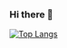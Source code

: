 ### Hi there 👋

[![Top Langs](https://github-readme-stats.vercel.app/api/top-langs/?username=devBorham&layout=compact)](https://github.com/anuraghazara/github-readme-stats)
